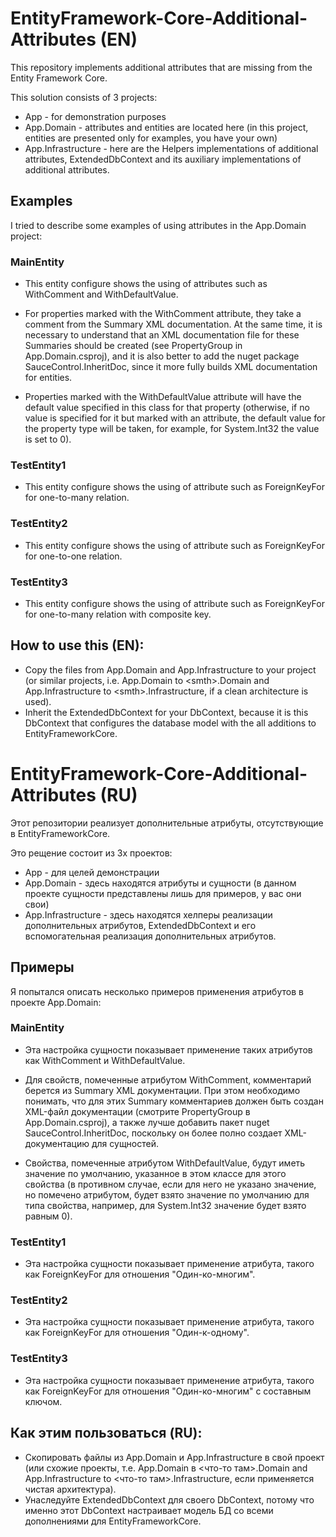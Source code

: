 # EntityFramework-Core-Additional-Attributes (EN)
This repository implements additional attributes that are missing from the Entity Framework Core.

This solution consists of 3 projects:
- App - for demonstration purposes
- App.Domain - attributes and entities are located here (in this project, entities are presented only for examples, you have your own)
- App.Infrastructure - here are the Helpers implementations of additional attributes, ExtendedDbContext and its auxiliary implementations of additional attributes.

## Examples
I tried to describe some examples of using attributes in the App.Domain project:

### MainEntity
- This entity configure shows the using of attributes such as WithComment and WithDefaultValue.

- For properties marked with the WithComment attribute, they take a comment from the Summary XML documentation.
At the same time, it is necessary to understand that an XML documentation file for these Summaries should be created (see PropertyGroup in App.Domain.csproj), and it is also better to add the nuget package SauceControl.InheritDoc, since it more fully builds XML documentation for entities.

- Properties marked with the WithDefaultValue attribute will have the default value specified in this class for that property (otherwise, if no value is specified for it but marked with an attribute, the default value for the property type will be taken, for example, for System.Int32 the value is set to 0).

### TestEntity1
- This entity configure shows the using of attribute such as ForeignKeyFor for one-to-many relation.

### TestEntity2
- This entity configure shows the using of attribute such as ForeignKeyFor for one-to-one relation.

### TestEntity3
- This entity configure shows the using of attribute such as ForeignKeyFor for one-to-many relation with composite key.

## How to use this (EN):
- Copy the files from App.Domain and App.Infrastructure to your project (or similar projects, i.e. App.Domain to &lt;smth&gt;.Domain and App.Infrastructure to &lt;smth&gt;.Infrastructure, if a clean architecture is used).
- Inherit the ExtendedDbContext for your DbContext, because it is this DbContext that configures the database model with the all additions to EntityFrameworkCore.


# EntityFramework-Core-Additional-Attributes (RU)
Этот репозитории реализует дополнительные атрибуты, отсутствующие в EntityFrameworkCore. 

Это рещение состоит из 3х проектов:
- App - для целей демонстрации
- App.Domain - здесь находятся атрибуты и сущности (в данном проекте сущности представлены лишь для примеров, у вас они свои)
- App.Infrastructure - здесь находятся хелперы реализации дополнительных атрибутов, ExtendedDbContext и его вспомогательная реализация дополнительных атрибутов.

## Примеры
Я попытался описать несколько примеров применения атрибутов в проекте App.Domain:

### MainEntity
- Эта настройка сущности показывает применение таких атрибутов как WithComment и WithDefaultValue.

- Для свойств, помеченные атрибутом WithComment, комментарий берется из Summary XML документации.
При этом необходимо понимать, что для этих Summary комментариев должен быть создан XML-файл документации (смотрите PropertyGroup в App.Domain.csproj), а также лучше добавить пакет nuget SauceControl.InheritDoc, поскольку он более полно создает XML-документацию для сущностей.

- Свойства, помеченные атрибутом WithDefaultValue, будут иметь значение по умолчанию, указанное в этом классе для этого свойства (в противном случае, если для него не указано значение, но помечено атрибутом, будет взято значение по умолчанию для типа свойства, например, для System.Int32 значение будет взято равным 0).

### TestEntity1
- Эта настройка сущности показывает применение атрибута, такого как ForeignKeyFor для отношения "Один-ко-многим".

### TestEntity2
- Эта настройка сущности показывает применение атрибута, такого как ForeignKeyFor для отношения "Один-к-одному".

### TestEntity3
- Эта настройка сущности показывает применение атрибута, такого как ForeignKeyFor для отношения "Один-ко-многим" с составным ключом.

## Как этим пользоваться (RU):
- Скопировать файлы из App.Domain и App.Infrastructure в свой проект (или схожие проекты, т.е. App.Domain в &lt;что-то там&gt;.Domain and App.Infrastructure to &lt;что-то там&gt;.Infrastructure, если применяется чистая архитектура).
- Унаследуйте ExtendedDbContext для своего DbContext, потому что именно этот DbContext настраивает модель БД со всеми дополнениями для EntityFrameworkCore.